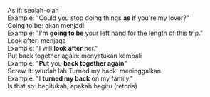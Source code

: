 As if: seolah-olah  
	Example: "Could you stop doing things **as if** you're my lover?"  
Going to be: akan menjadi  
	Example: "I'm **going to be** your left hand for the length of this trip."  
Look after: menjaga  
	Example: "I will **look after** her."  
Put back together again: menyatukan kembali  
	Example: "**Put** you **back together again**"  
Screw it: yaudah lah
Turned my back: meninggalkan  
	Example: "I **turned my back** on my family."  
Is that so: begitukah, apakah begitu (retoris)